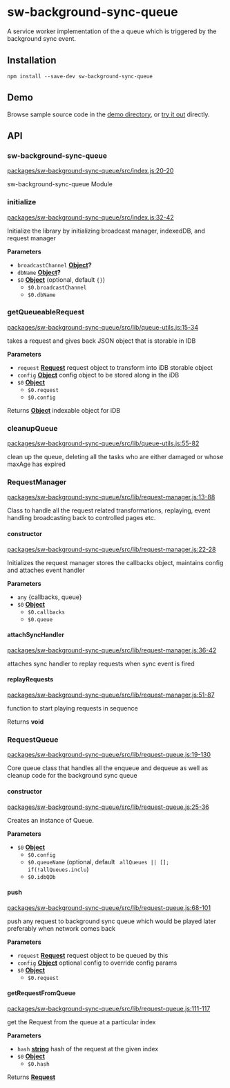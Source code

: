 # sw-background-sync-queue

A service worker implementation of the a queue which is triggered by the background sync event.

## Installation

`npm install --save-dev sw-background-sync-queue`

## Demo

Browse sample source code in the [demo directory](https://github.com/GoogleChrome/sw-helpers/tree/master/docs/demos/sw-background-sync-queue/), or
[try it out](https://googlechrome.github.io/sw-helpers/demos/sw-background-sync-queue/) directly.

## API

<!-- Generated by documentation.js. Update this documentation by updating the source code. -->

### sw-background-sync-queue

[packages/sw-background-sync-queue/src/index.js:20-20](https://github.com/GoogleChrome/sw-helpers/blob/8cc4a6ad43a96e15ede74e8b1864c9185cfac260/packages/sw-background-sync-queue/src/index.js#L20-L20 "Source code on GitHub")

sw-background-sync-queue Module

### initialize

[packages/sw-background-sync-queue/src/index.js:32-42](https://github.com/GoogleChrome/sw-helpers/blob/8cc4a6ad43a96e15ede74e8b1864c9185cfac260/packages/sw-background-sync-queue/src/index.js#L32-L42 "Source code on GitHub")

Initialize the library by initializing broadcast manager,
indexedDB, and request manager

**Parameters**

-   `broadcastChannel` **[Object](https://developer.mozilla.org/en-US/docs/Web/JavaScript/Reference/Global_Objects/Object)?** 
-   `dbName` **[Object](https://developer.mozilla.org/en-US/docs/Web/JavaScript/Reference/Global_Objects/Object)?** 
-   `$0` **[Object](https://developer.mozilla.org/en-US/docs/Web/JavaScript/Reference/Global_Objects/Object)**  (optional, default `{}`)
    -   `$0.broadcastChannel`  
    -   `$0.dbName`  

### getQueueableRequest

[packages/sw-background-sync-queue/src/lib/queue-utils.js:15-34](https://github.com/GoogleChrome/sw-helpers/blob/8cc4a6ad43a96e15ede74e8b1864c9185cfac260/packages/sw-background-sync-queue/src/lib/queue-utils.js#L15-L34 "Source code on GitHub")

takes a request and gives back JSON object that is storable in IDB

**Parameters**

-   `request` **[Request](https://developer.mozilla.org/en-US/Add-ons/SDK/High-Level_APIs/request)** request object to transform
    into iDB storable object
-   `config` **[Object](https://developer.mozilla.org/en-US/docs/Web/JavaScript/Reference/Global_Objects/Object)** config object to be
    stored along in the iDB
-   `$0` **[Object](https://developer.mozilla.org/en-US/docs/Web/JavaScript/Reference/Global_Objects/Object)** 
    -   `$0.request`  
    -   `$0.config`  

Returns **[Object](https://developer.mozilla.org/en-US/docs/Web/JavaScript/Reference/Global_Objects/Object)** indexable object for iDB

### cleanupQueue

[packages/sw-background-sync-queue/src/lib/queue-utils.js:55-82](https://github.com/GoogleChrome/sw-helpers/blob/8cc4a6ad43a96e15ede74e8b1864c9185cfac260/packages/sw-background-sync-queue/src/lib/queue-utils.js#L55-L82 "Source code on GitHub")

clean up the queue, deleting all the tasks who are either damaged or
whose maxAge has expired

### RequestManager

[packages/sw-background-sync-queue/src/lib/request-manager.js:13-88](https://github.com/GoogleChrome/sw-helpers/blob/8cc4a6ad43a96e15ede74e8b1864c9185cfac260/packages/sw-background-sync-queue/src/lib/request-manager.js#L13-L88 "Source code on GitHub")

Class to handle all the request related
transformations, replaying, event handling
broadcasting back to controlled pages etc.

#### constructor

[packages/sw-background-sync-queue/src/lib/request-manager.js:22-28](https://github.com/GoogleChrome/sw-helpers/blob/8cc4a6ad43a96e15ede74e8b1864c9185cfac260/packages/sw-background-sync-queue/src/lib/request-manager.js#L22-L28 "Source code on GitHub")

Initializes the request manager
stores the callbacks object, maintains config and
attaches event handler

**Parameters**

-   `any`  {callbacks, queue}
-   `$0` **[Object](https://developer.mozilla.org/en-US/docs/Web/JavaScript/Reference/Global_Objects/Object)** 
    -   `$0.callbacks`  
    -   `$0.queue`  

#### attachSyncHandler

[packages/sw-background-sync-queue/src/lib/request-manager.js:36-42](https://github.com/GoogleChrome/sw-helpers/blob/8cc4a6ad43a96e15ede74e8b1864c9185cfac260/packages/sw-background-sync-queue/src/lib/request-manager.js#L36-L42 "Source code on GitHub")

attaches sync handler to replay requests when
sync event is fired

#### replayRequests

[packages/sw-background-sync-queue/src/lib/request-manager.js:51-87](https://github.com/GoogleChrome/sw-helpers/blob/8cc4a6ad43a96e15ede74e8b1864c9185cfac260/packages/sw-background-sync-queue/src/lib/request-manager.js#L51-L87 "Source code on GitHub")

function to start playing requests
in sequence

Returns **void** 

### RequestQueue

[packages/sw-background-sync-queue/src/lib/request-queue.js:19-130](https://github.com/GoogleChrome/sw-helpers/blob/8cc4a6ad43a96e15ede74e8b1864c9185cfac260/packages/sw-background-sync-queue/src/lib/request-queue.js#L19-L130 "Source code on GitHub")

Core queue class that handles all the enqueue and dequeue
as well as cleanup code for the background sync queue

#### constructor

[packages/sw-background-sync-queue/src/lib/request-queue.js:25-36](https://github.com/GoogleChrome/sw-helpers/blob/8cc4a6ad43a96e15ede74e8b1864c9185cfac260/packages/sw-background-sync-queue/src/lib/request-queue.js#L25-L36 "Source code on GitHub")

Creates an instance of Queue.

**Parameters**

-   `$0` **[Object](https://developer.mozilla.org/en-US/docs/Web/JavaScript/Reference/Global_Objects/Object)** 
    -   `$0.config`  
    -   `$0.queueName`   (optional, default ` allQueues || [];
        			if(!allQueues.inclu`)
    -   `$0.idbQDb`  

#### push

[packages/sw-background-sync-queue/src/lib/request-queue.js:68-101](https://github.com/GoogleChrome/sw-helpers/blob/8cc4a6ad43a96e15ede74e8b1864c9185cfac260/packages/sw-background-sync-queue/src/lib/request-queue.js#L68-L101 "Source code on GitHub")

push any request to background sync queue which would be played later
preferably when network comes back

**Parameters**

-   `request` **[Request](https://developer.mozilla.org/en-US/Add-ons/SDK/High-Level_APIs/request)** request object to be queued by this
-   `config` **[Object](https://developer.mozilla.org/en-US/docs/Web/JavaScript/Reference/Global_Objects/Object)** optional config to override config params
-   `$0` **[Object](https://developer.mozilla.org/en-US/docs/Web/JavaScript/Reference/Global_Objects/Object)** 
    -   `$0.request`  

#### getRequestFromQueue

[packages/sw-background-sync-queue/src/lib/request-queue.js:111-117](https://github.com/GoogleChrome/sw-helpers/blob/8cc4a6ad43a96e15ede74e8b1864c9185cfac260/packages/sw-background-sync-queue/src/lib/request-queue.js#L111-L117 "Source code on GitHub")

get the Request from the queue at a particular index

**Parameters**

-   `hash` **[string](https://developer.mozilla.org/en-US/docs/Web/JavaScript/Reference/Global_Objects/String)** hash of the request at the given index
-   `$0` **[Object](https://developer.mozilla.org/en-US/docs/Web/JavaScript/Reference/Global_Objects/Object)** 
    -   `$0.hash`  

Returns **[Request](https://developer.mozilla.org/en-US/Add-ons/SDK/High-Level_APIs/request)** 
